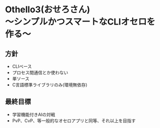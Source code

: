 Othello3(おせろさん)  
～シンプルかつスマートなCLIオセロを作る～
====

方針
----
* CLIベース
* プロセス間通信とか使わない
* 単ソース
* C言語標準ライブラリのみ(環境無依存)

最終目標
----
* 学習機能付きAIの対戦
* PvP、CvP、等一般的なオセロアプリと同等、それ以上を目指す


